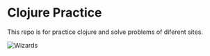 # Clojure Practice

This repo is for practice clojure and solve problems of diferent sites.


![Wizards](https://encrypted-tbn0.gstatic.com/images?q=tbn%3AANd9GcQG_ngiojbLQjkm9ol4oOWiJCOLsadv3G4GgOakLC8egNVW4SNp)

